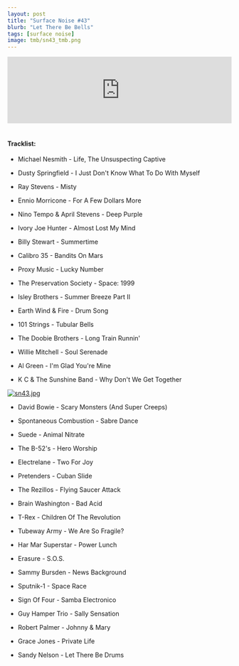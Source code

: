 ```yaml
---
layout: post
title: "Surface Noise #43"
blurb: "Let There Be Bells"
tags: [surface noise]
image: tmb/sn43_tmb.png
---
```


<iframe scrolling="no" id="hearthis_at_track_3028295" width="100%" height="150" src="https://hearthis.at/embed/3028295/transparent_black/?hcolor=&color=&style=2&block_size=2&block_space=1&background=1&waveform=0&cover=0&autoplay=0&css=" frameborder="0" allowtransparency allow="autoplay"><p>Listen to <a href="https://hearthis.at/zerocc/surface-noise-43-20918/" target="_blank">Surface Noise #43 (20/9/18)</a> <span>by</span><a href="https://hearthis.at/zerocc/" target="_blank" >Zero</a> <span>on</span> <a href="https://hearthis.at/" target="_blank">hearthis.at</a></p></iframe>
&nbsp;

#### Tracklist:

- Michael Nesmith - Life, The Unsuspecting Captive
- Dusty Springfield - I Just Don't Know What To Do With Myself
- Ray Stevens - Misty

- Ennio Morricone - For A Few Dollars More
- Nino Tempo & April Stevens - Deep Purple
- Ivory Joe Hunter - Almost Lost My Mind
- Billy Stewart - Summertime

- Calibro 35 - Bandits On Mars
- Proxy Music - Lucky Number
- The Preservation Society - Space: 1999
- Isley Brothers - Summer Breeze Part II

- Earth Wind & Fire - Drum Song
- 101 Strings - Tubular Bells
- The Doobie Brothers - Long Train Runnin'

- Willie Mitchell - Soul Serenade
- Al Green - I'm Glad You're Mine
- K C & The Sunshine Band - Why Don't We Get Together

[![sn43.jpg](https://i.postimg.cc/Dz1MH8qN/sn43.jpg)](https://postimg.cc/062nJ5XG)

- David Bowie - Scary Monsters (And Super Creeps)
- Spontaneous Combustion - Sabre Dance
- Suede - Animal Nitrate

- The B-52's - Hero Worship
- Electrelane - Two For Joy
- Pretenders - Cuban Slide

- The Rezillos - Flying Saucer Attack
- Brain Washington - Bad Acid
- T-Rex - Children Of The Revolution

- Tubeway Army - We Are So Fragile?
- Har Mar Superstar - Power Lunch
- Erasure - S.O.S.

- Sammy Bursden - News Background
- Sputnik-1 - Space Race
- Sign Of Four - Samba Electronico
- Guy Hamper Trio - Sally Sensation

- Robert Palmer - Johnny & Mary
- Grace Jones - Private Life

- Sandy Nelson - Let There Be Drums
